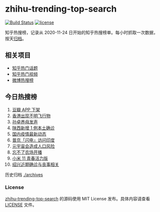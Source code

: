 # zhihu-trending-top-search

[![Build Status](https://github.com/justjavac/zhihu-trending-top-search/workflows/ci/badge.svg?branch=main)](https://github.com/justjavac/zhihu-trending-top-search/actions)
[![license](https://img.shields.io/github/license/justjavac/zhihu-trending-top-search)](https://github.com/justjavac/zhihu-trending-top-search/blob/main/LICENSE)

知乎热搜榜，记录从 2020-11-24 日开始的知乎热搜榜单。每小时抓取一次数据，按天[归档](./archives)。

## 相关项目

- [知乎热门话题](https://github.com/justjavac/zhihu-trending-hot-questions)
- [知乎热门视频](https://github.com/justjavac/zhihu-trending-hot-video)
- [微博热搜榜](https://github.com/justjavac/weibo-trending-hot-search)

## 今日热搜榜

<!-- BEGIN -->
<!-- 最后更新时间 Fri Dec 10 2021 00:14:26 GMT+0800 (China Standard Time) -->

1. [豆瓣 APP 下架](https://www.zhihu.com/search?q=豆瓣)
1. [香港出现不明飞行物](https://www.zhihu.com/search?q=香港不明飞行物)
1. [孙卓养母发声](https://www.zhihu.com/search?q=孙卓)
1. [陕西新增 1 例本土确诊](https://www.zhihu.com/search?q=陕西疫情)
1. [国内疫情最新动态](https://www.zhihu.com/search?q=疫情)
1. [普京「闪电」访问印度](https://www.zhihu.com/search?q=普京)
1. [元宇宙会造成人口风险](https://www.zhihu.com/search?q=元宇宙)
1. [忘不了农场开播](https://www.zhihu.com/search?q=忘不了农场)
1. [小米 11 青春活力版](https://www.zhihu.com/search?q=小米11)
1. [绍兴近期确诊与丧事相关](https://www.zhihu.com/search?q=浙江疫情)

<!-- END -->

历史归档 [./archives](./archives)

### License

[zhihu-trending-top-search](https://github.com/justjavac/zhihu-trending-top-search)
的源码使用 MIT License 发布。具体内容请查看 [LICENSE](./LICENSE) 文件。
